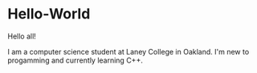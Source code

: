 # Hello-World

Hello all!

I am a computer science student at Laney College in Oakland. I'm new to progamming 
and currently learning C++. 
